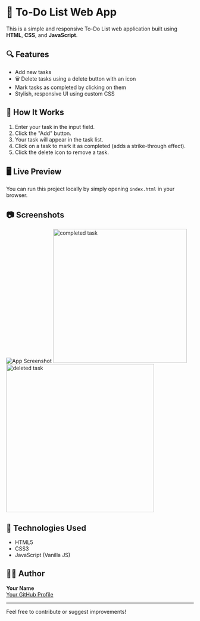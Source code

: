 # 📝 To-Do List Web App

This is a simple and responsive To-Do List web application built using **HTML**, **CSS**, and **JavaScript**.

## 🔍 Features

-  Add new tasks
- 🗑️ Delete tasks using a delete button with an icon
-  Mark tasks as completed by clicking on them
-  Stylish, responsive UI using custom CSS

## 🚀 How It Works

1. Enter your task in the input field.
2. Click the "Add" button.
3. Your task will appear in the task list.
4. Click on a task to mark it as completed (adds a strike-through effect).
5. Click the delete icon to remove a task.

## 🖥️ Live Preview

You can run this project locally by simply opening `index.html` in your browser.

## 📷 Screenshots


![App Screenshot](<img width="471" alt="output" src="https://github.com/user-attachments/assets/8231b2a1-4290-4ed4-b17d-854a2f76bbab" />
)
<img width="359" alt="completed task" src="https://github.com/user-attachments/assets/d0ab5023-f45d-4218-9e32-5c59d7bd45e0" />
<img width="397" alt="deleted task" src="https://github.com/user-attachments/assets/51d119f7-e347-40b5-8b8b-4b56b2edd9a7" />



## 📌 Technologies Used

- HTML5
- CSS3
- JavaScript (Vanilla JS)

## 🧑‍💻 Author

**Your Name**  
[Your GitHub Profile](https://github.com/Prakash-123705)

---

Feel free to contribute or suggest improvements!
